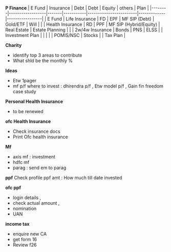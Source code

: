 **P Finance**
| E Fund | Insurance        | Debt  | Debt      | Equity                 | others      | Plan            |
|--------|------------------|-------|-----------|------------------------|-------------|-----------------|
| E Fund | Life Insurance   | FD    | EPF       | MF SIP (Debt)          | Gold/ETF    | Will            |
|        | Health Insurance | RD    | PPF       | MF SIP (Hybrid/Equity) | Real Estate | Estate Planning |
|        | 2w/4w Insurance  | Bonds | PNS       | ELSS                   |             | Investment Plan |
|        |                  |       | POMIS/NSC | Stocks                 |             | Tax Plan        |


**Charity**
* identify top 3 areas to contribute
* What shld be the monthly %

**Ideas** 
- Etw  1pager
- mf p/f  where to invest : dhirendra p/f ,  Etw model p/f ,  Gain fin freedom case study

**Personal Health Insurance**
- to be renewed

**ofc Health Insurance**
- Check insurance docs
- Print Ofc health insurance

**Mf**
- axis mf : investment
- hdfc mf
- parag : send em to parag

**ppf**
Check profile 
ppf amt : How much till date invested

**ofc ppf**
- login details , 
- check actual amount , 
- nomination 
- UAN

**income tax**
- enquire new CA
- get form 16
- Review f26

